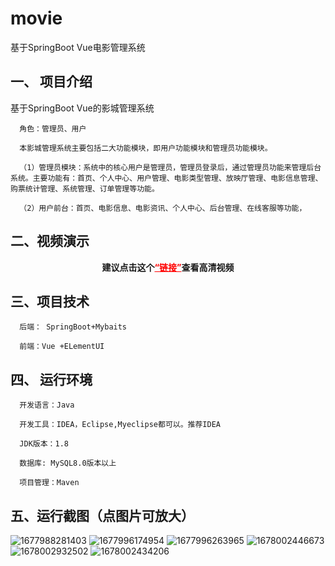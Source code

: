 # movie
基于SpringBoot Vue电影管理系统
## 一、 项目介绍
基于SpringBoot Vue的影城管理系统

      角色：管理员、用户

      本影城管理系统主要包括二大功能模块，即用户功能模块和管理员功能模块。

      （1）管理员模块：系统中的核心用户是管理员，管理员登录后，通过管理员功能来管理后台系统。主要功能有：首页、个人中心、用户管理、电影类型管理、放映厅管理、电影信息管理、购票统计管理、系统管理、订单管理等功能。

      （2）用户前台：首页、电影信息、电影资讯、个人中心、后台管理、在线客服等功能，
    
## 二、视频演示
    
    

<p style="text-align: center;"><strong><span class="ne-text">建议点击这个</span><a style="color: #ff0000;" href="https://www.bilibili.com/video/BV1sY4y1979S/?spm_id_from=333.999.0.0&vd_source=b5789de9f485ad6d0cfaeca1ad4b230c">“链接”</a>查看高清视频</strong></p>

## 三、项目技术
      后端： SpringBoot+Mybaits

      前端：Vue +ELementUI
## 四、 运行环境
      开发语言：Java

      开发工具：IDEA，Eclipse,Myeclipse都可以。推荐IDEA

      JDK版本：1.8

      数据库: MySQL8.0版本以上

      项目管理：Maven
## 五、运行截图（点图片可放大）

![1677988281403](https://user-images.githubusercontent.com/124327024/225584833-1708180c-f9b0-435e-91a8-21bfa1b6b83d.jpg)
![1677996174954](https://user-images.githubusercontent.com/124327024/225584842-9225b65e-7528-4a8b-88bb-58823b88a9df.jpg)
![1677996263965](https://user-images.githubusercontent.com/124327024/225584846-2e966d37-7e1b-4228-a362-1cfb9511138e.jpg)
![1678002446673](https://user-images.githubusercontent.com/124327024/225584821-24852ffd-a742-48c6-86e2-67d5c1e72dd0.jpg)
![1678002932502](https://user-images.githubusercontent.com/124327024/225584830-27692705-f0bf-4d92-a99e-50752d09957a.jpg)
![1678002434206](https://user-images.githubusercontent.com/124327024/225584816-0dd4ab59-4c59-4259-b9db-29fcad1074d5.jpg)


